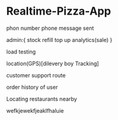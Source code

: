 # Realtime-Pizza-App

phon number phone 
message sent

admin:{
  stock refill top up
  analytics(sale)
}

load testing

location(GPS)[dilevery boy Tracking]

customer support route

order history of user

Locating restaurants nearby 

wefkjewekfjeaklfhaluie